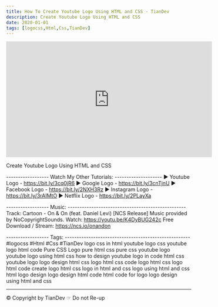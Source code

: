 ```yaml
---
title: How To Create Youtube Logo Using HTML and CSS - TianDev
description: Create Youtube Logo Using HTML and CSS
date: 2020-01-01
tags: [logocss,Html,Css,TianDev]
---
```


<iframe width="560" height="315" src="https://www.youtube.com/watch?v=oXrQvYoUXis" title="How To Create Youtube Logo Using HTML and CSS" frameborder="0" allow="accelerometer; autoplay; clipboard-write; encrypted-media; gyroscope; picture-in-picture" allowfullscreen></iframe>

Create Youtube Logo Using HTML and CSS

------------------ Watch My Other Tutorials: --------------------
▶ Youtube Logo - https://bit.ly/3cq0jR6
▶ Google Logo - https://bit.ly/3cnTjnU
▶ Facebook Logo - https://bit.ly/2NXH3Rz
▶ Instagram Logo - https://bit.ly/3rAIMtO
▶ Netflix Logo - https://bit.ly/2PLayXa

------------------ Music: --------------------------------------------------
Track: Cartoon - On & On (feat. Daniel Levi) [NCS Release]
Music provided by NoCopyrightSounds.
Watch: https://youtu.be/K4DyBUG242c
Free Download / Stream: https://ncs.io/onandon

------------------ Tags: -----------------------------------------------------
#logocss #Html #Css #TianDev
logo css in html
youtube logo css
youtube logo html code
Pure CSS Logo
pure html css
pure css youtube logo
youtube logo using html css
how to design youtube logo in code
html css youtube logo
logo design html css
logo html css code
logo html css
logo html code
create logo html css
logo in html and css
logo using html and css
html logo design
logo design html code
html code for logo
logo design using html and css

---------------------------------------------------------------------------------
© Copyright by TianDev ☞ Do not Re-up